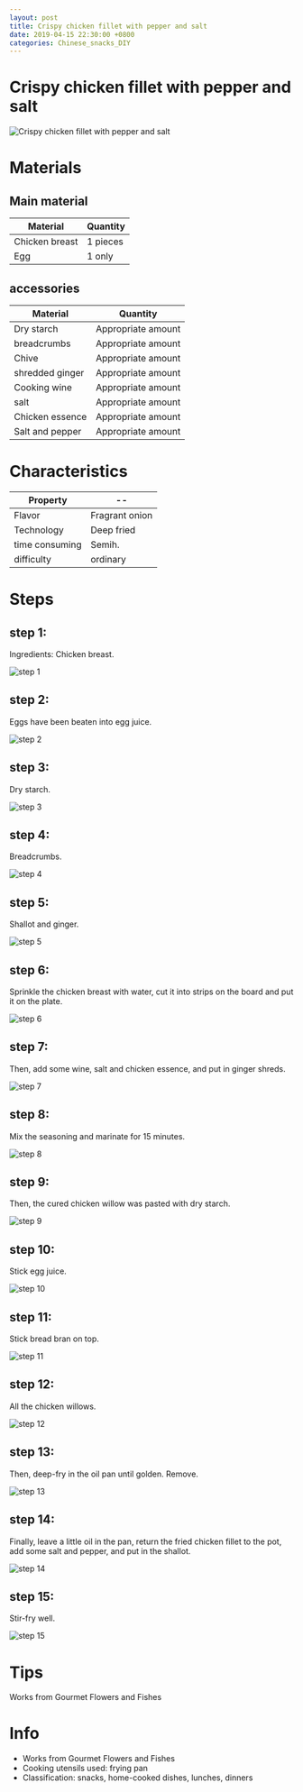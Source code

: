```yaml
---
layout: post
title: Crispy chicken fillet with pepper and salt
date: 2019-04-15 22:30:00 +0800
categories: Chinese_snacks_DIY
---
```


# Crispy chicken fillet with pepper and salt

![Crispy chicken fillet with pepper and salt]({{site.baseurl}}/img/420359/420359.jpg)

# Materials


## Main material

Material|Quantity
--|--
Chicken breast|1 pieces
Egg|1 only

## accessories

Material|Quantity
--|--
Dry starch|Appropriate amount
breadcrumbs|Appropriate amount
Chive|Appropriate amount
shredded ginger|Appropriate amount
Cooking wine|Appropriate amount
salt|Appropriate amount
Chicken essence|Appropriate amount
Salt and pepper|Appropriate amount

# Characteristics

Property|--
--|--
Flavor|Fragrant onion
Technology|Deep fried
time consuming|Semih.
difficulty|ordinary

# Steps

## step 1:

Ingredients: Chicken breast.

![step 1]({{site.baseurl}}/img/420359/1.jpg)

## step 2:

Eggs have been beaten into egg juice.

![step 2]({{site.baseurl}}/img/420359/2.jpg)

## step 3:

Dry starch.

![step 3]({{site.baseurl}}/img/420359/3.jpg)

## step 4:

Breadcrumbs.

![step 4]({{site.baseurl}}/img/420359/4.jpg)

## step 5:

Shallot and ginger.

![step 5]({{site.baseurl}}/img/420359/5.jpg)

## step 6:

Sprinkle the chicken breast with water, cut it into strips on the board and put it on the plate.

![step 6]({{site.baseurl}}/img/420359/6.jpg)

## step 7:

Then, add some wine, salt and chicken essence, and put in ginger shreds.

![step 7]({{site.baseurl}}/img/420359/7.jpg)

## step 8:

Mix the seasoning and marinate for 15 minutes.

![step 8]({{site.baseurl}}/img/420359/8.jpg)

## step 9:

Then, the cured chicken willow was pasted with dry starch.

![step 9]({{site.baseurl}}/img/420359/9.jpg)

## step 10:

Stick egg juice.

![step 10]({{site.baseurl}}/img/420359/10.jpg)

## step 11:

Stick bread bran on top.

![step 11]({{site.baseurl}}/img/420359/11.jpg)

## step 12:

All the chicken willows.

![step 12]({{site.baseurl}}/img/420359/12.jpg)

## step 13:

Then, deep-fry in the oil pan until golden. Remove.

![step 13]({{site.baseurl}}/img/420359/13.jpg)

## step 14:

Finally, leave a little oil in the pan, return the fried chicken fillet to the pot, add some salt and pepper, and put in the shallot.

![step 14]({{site.baseurl}}/img/420359/14.jpg)

## step 15:

Stir-fry well.

![step 15]({{site.baseurl}}/img/420359/15.jpg)

# Tips

Works from Gourmet Flowers and Fishes

# Info

- Works from Gourmet Flowers and Fishes
- Cooking utensils used: frying pan
- Classification: snacks, home-cooked dishes, lunches, dinners